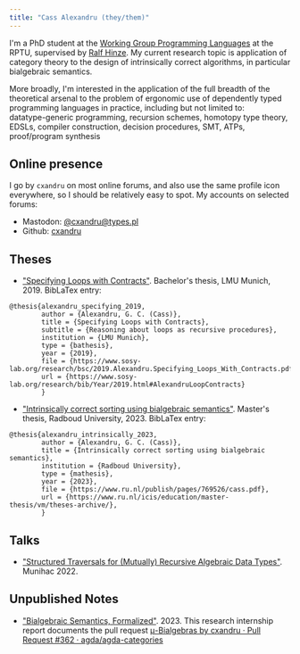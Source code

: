 ```yaml
---
title: "Cass Alexandru (they/them)"
---
```


I'm a PhD student at the [Working Group Programming Languages](https://pl.informatik.uni-kl.de/homepage/en/) at the RPTU, supervised by [Ralf Hinze](https://pl.cs.uni-kl.de/homepage/en/staff/RalfHinze/). My current research topic is application of category theory to the design of intrinsically correct algorithms, in particular bialgebraic semantics.

More broadly, I'm interested in the application of the full breadth of the theoretical arsenal to the problem of ergonomic use of dependently typed programming languages in practice, including but not limited to: <br/>
datatype-generic programming, recursion schemes, homotopy type theory, EDSLs, compiler construction, decision procedures, SMT, ATPs, proof/program synthesis

## Online presence

I go by `cxandru` on most online forums, and also use the same profile icon everywhere, so I should be relatively easy to spot. My accounts on selected forums:

* Mastodon: <a rel="me" href="https://types.pl/@cxandru">@cxandru@types.pl</a>
* Github: [cxandru](https://github.com/cxandru/)

## Theses

* ["Specifying Loops with Contracts"](https://www.sosy-lab.org/research/bsc/2019.Alexandru.Specifying_Loops_With_Contracts.pdf). Bachelor's thesis, LMU Munich, 2019.
BibLaTex entry:
```biblatex
@thesis{alexandru_specifying_2019,
        author = {Alexandru, G. C. (Cass)},
        title = {Specifying Loops with Contracts},
        subtitle = {Reasoning about loops as recursive procedures},
        institution = {LMU Munich},
        type = {bathesis},
        year = {2019},
        file = {https://www.sosy-lab.org/research/bsc/2019.Alexandru.Specifying_Loops_With_Contracts.pdf},
        url = {https://www.sosy-lab.org/research/bib/Year/2019.html#AlexandruLoopContracts}
        }
```
* ["Intrinsically correct sorting using bialgebraic semantics"](https://www.ru.nl/publish/pages/769526/cass.pdf). Master's thesis, Radboud University, 2023.
BibLaTex entry:
```biblatex
@thesis{alexandru_intrinsically_2023,
        author = {Alexandru, G. C. (Cass)},
        title = {Intrinsically correct sorting using bialgebraic semantics},
        institution = {Radboud University},
        type = {mathesis},
        year = {2023},
        file = {https://www.ru.nl/publish/pages/769526/cass.pdf},
        url = {https://www.ru.nl/icis/education/master-thesis/vm/theses-archive/},
        }
```
## Talks

* ["Structured Traversals for (Mutually) Recursive Algebraic Data Types"](https://munihac.de/2022.html#CassAlexandru). Munihac 2022.

## Unpublished Notes

* ["Bialgebraic Semantics, Formalized"](./artefacts/bialgebraic_semantics_report.pdf). 2023.
This research internship report documents the pull request [μ-Bialgebras by cxandru · Pull Request #362 · agda/agda-categories](https://github.com/agda/agda-categories/pull/362#discussion_r1037365665)
